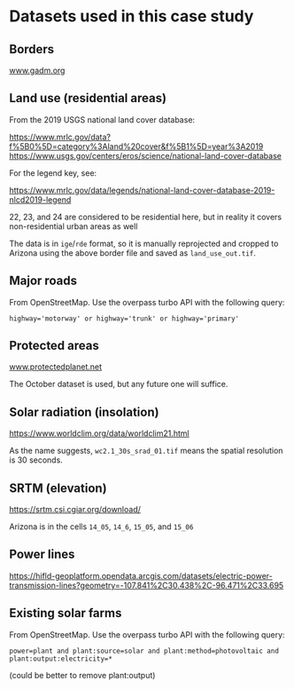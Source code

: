 # Datasets used in this case study

## Borders

www.gadm.org

## Land use (residential areas)

From the 2019 USGS national land cover database:

https://www.mrlc.gov/data?f%5B0%5D=category%3Aland%20cover&f%5B1%5D=year%3A2019
https://www.usgs.gov/centers/eros/science/national-land-cover-database

For the legend key, see:

https://www.mrlc.gov/data/legends/national-land-cover-database-2019-nlcd2019-legend

22, 23, and 24 are considered to be residential here, but in reality it covers non-residential urban areas as well

The data is in `ige`/`rde` format, so it is manually reprojected and cropped to Arizona using the above border file and saved as `land_use_out.tif`.

## Major roads

From OpenStreetMap. Use the overpass turbo API with the following query:

`highway='motorway' or highway='trunk' or highway='primary'`

## Protected areas

www.protectedplanet.net

The October dataset is used, but any future one will suffice.

## Solar radiation (insolation)

https://www.worldclim.org/data/worldclim21.html

As the name suggests, `wc2.1_30s_srad_01.tif` means the spatial resolution is 30 seconds.

## SRTM (elevation)

https://srtm.csi.cgiar.org/download/

Arizona is in the cells `14_05`, `14_6`, `15_05`, and `15_06`

## Power lines

https://hifld-geoplatform.opendata.arcgis.com/datasets/electric-power-transmission-lines?geometry=-107.841%2C30.438%2C-96.471%2C33.695

## Existing solar farms

From OpenStreetMap. Use the overpass turbo API with the following query:

`power=plant and plant:source=solar and plant:method=photovoltaic and plant:output:electricity=*`

(could be better to remove plant:output)

